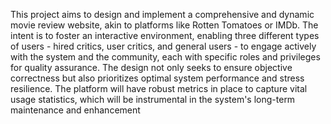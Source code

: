 
This project aims to design and implement a comprehensive and dynamic movie review website, akin to platforms like Rotten Tomatoes or IMDb. The intent is to foster an interactive environment, enabling three different types of users - hired critics, user critics, and general users - to engage actively with the system and the community, each with specific roles and privileges for quality assurance. The design not only seeks to ensure objective correctness but also prioritizes optimal system performance and stress resilience. The platform will have robust metrics in place to capture vital usage statistics, which will be instrumental in the system's long-term maintenance and enhancement
